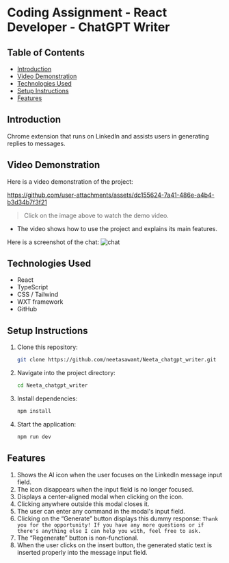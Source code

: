 # Coding Assignment - React Developer - ChatGPT Writer

## Table of Contents
- [Introduction](#introduction)
- [Video Demonstration](#video-demonstration)
- [Technologies Used](#technologies-used)
- [Setup Instructions](#setup-instructions)
- [Features](#features)

## Introduction

Chrome extension that runs on LinkedIn and assists users in generating replies to messages.

## Video Demonstration

Here is a video demonstration of the project:


https://github.com/user-attachments/assets/dc155624-7a41-486e-a4b4-b3d34b7f3f21




> Click on the image above to watch the demo video.

- The video shows how to use the project and explains its main features.

Here is a screenshot of the chat:
![chat](https://github.com/user-attachments/assets/3359668b-22d8-4b23-bc59-7cf6e61d9c03)


## Technologies Used

- React
- TypeScript
- CSS / Tailwind
- WXT framework
- GitHub

## Setup Instructions

1. Clone this repository:
    ```bash
    git clone https://github.com/neetasawant/Neeta_chatgpt_writer.git
    ```
2. Navigate into the project directory:
    ```bash
    cd Neeta_chatgpt_writer
    ```
3. Install dependencies:
    ```bash
    npm install
    ```
4. Start the application:
    ```bash
    npm run dev
    ```

## Features
1. Shows the AI icon when the user focuses on the LinkedIn message input field.
2. The icon disappears when the input field is no longer focused.
3. Displays a center-aligned modal when clicking on the icon. 
4. Clicking anywhere outside this modal closes it.
5.  The user can enter any command in the modal's input field.
6. Clicking on the “Generate” button displays this dummy response: `Thank you for the opportunity! If you have any more questions or if there's anything else I can help you with, feel free to ask.` 
7. The “Regenerate” button is non-functional.
7. When the user clicks on the insert button, the generated static text is inserted properly into the message input field.
